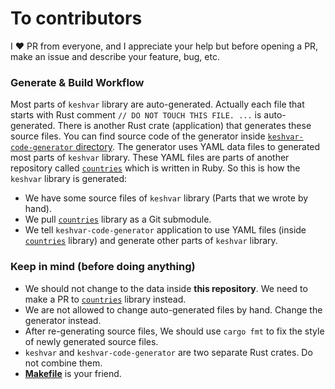 # To contributors
I ❤️ PR from everyone, and I appreciate your help but before opening a PR, make an issue and describe your feature, bug, etc.

### Generate & Build Workflow
Most parts of `keshvar` library are auto-generated. Actually each file that starts with Rust comment `// DO NOT TOUCH THIS FILE. ...` is auto-generated.  There is another Rust crate (application) that generates these source files. You can find source code of the generator inside [`keshvar-code-generator` directory](https://github.com/pouriya/keshvar/tree/master/keshvar-code-generator). The generator uses YAML data files to generated most parts of `keshvar` library. These YAML files are parts of another repository called [`countries`](https://github.com/countries/countries) which is written in Ruby. So this is how the `keshvar` library is generated:
* We have some source files of `keshvar` library (Parts that we wrote by hand).  
* We pull [`countries`](https://github.com/countries/countries) library as a Git submodule.
* We tell `keshvar-code-generator` application to use YAML files (inside [`countries`](https://github.com/countries/countries) library) and generate other parts of `keshvar` library.

### Keep in mind (before doing anything)
* We should not change to the data inside **this repository**. We need to make a PR to [`countries`](https://github.com/countries/countries) library instead.
* We are not allowed to change auto-generated files by hand. Change the generator instead.
* After re-generating source files, We should use `cargo fmt` to fix the style of newly generated source files. 
* `keshvar` and `keshvar-code-generator` are two separate Rust crates. Do not combine them.
* [**Makefile**](https://github.com/pouriya/keshvar/blob/master/Makefile) is your friend.  

